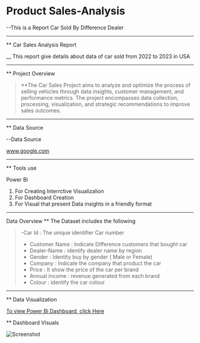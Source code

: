 # Product Sales-Analysis
--This is a  Report Car Sold By Difference Dealer
____
** Car Sales Analysis Report

__ This report give details about data of car sold from 2022 to 2023 in USA
____
** Project Overview

>**The Car Sales Project aims to analyze and optimize the process of selling vehicles through data insights, customer management, and performance metrics. The project encompasses data collection, processing, visualization, and strategic recommendations to improve sales outcomes.
____
** Data Source 

--Data Source 

 www.google.com

____
** Tools use

 Power Bi
   1. For Creating Interrctive Visualizalion
   2. For Dashboard Creation
   3. For Visual that present Data insights in a friendly format
____
Data Overview
** The Dataset includes the following

>-Car Id : The unique identifier Car number 
>- Customer Name : Indicate Difference customers that bought car
>- Dealer-Name : identify dealer name by region
>- Gender : Identity buy by gender ( Male or Female)
>- Company : Indicate the company that product the car
>- Price : It show the price of the car per brand
>- Annual income : revenue generated from each brand
>- Colour : identify the car colour
____

** Data Visualization 

[To view Power Bi Dashboard, click Here](https://ibb.co/DHzsL5Ph)

** Dashboard Visuals

![Screenshot](https://github.com/user-attachments/assets/b77af28e-4706-4476-8d45-f28102c3c50c)





